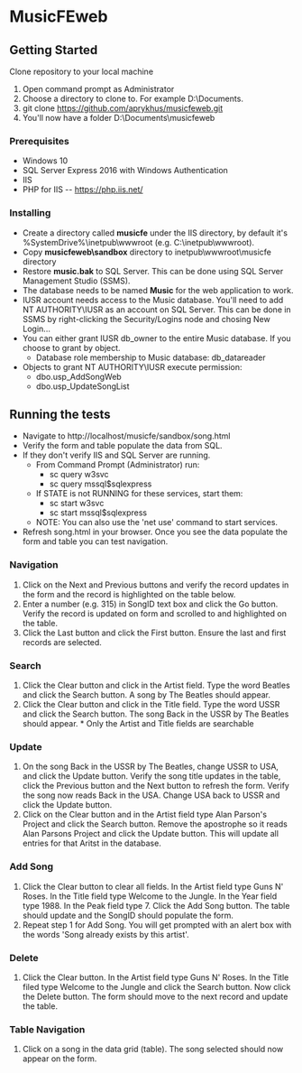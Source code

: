 # MusicFEweb
## Getting Started
Clone repository to your local machine
1. Open command prompt as Administrator
2. Choose a directory to clone to. For example D:\Documents.
3. git clone https://github.com/aprykhus/musicfeweb.git
4. You'll now have a folder D:\Documents\musicfeweb

### Prerequisites
* Windows 10
* SQL Server Express 2016 with Windows Authentication
* IIS
* PHP for IIS -- https://php.iis.net/

### Installing
* Create a directory called **musicfe** under the IIS directory, by default it's %SystemDrive%\inetpub\wwwroot (e.g. C:\inetpub\wwwroot).
* Copy **musicfeweb\sandbox** directory to inetpub\wwwroot\musicfe directory
* Restore **music.bak** to SQL Server. This can be done using SQL Server Management Studio (SSMS).
* The database needs to be named **Music** for the web application to work.
* IUSR account needs access to the Music database. You'll need to add NT AUTHORITY\IUSR as an account on SQL Server. This can be done in SSMS by right-clicking the Security/Logins node and chosing New Login...
* You can either grant IUSR db_owner to the entire Music database. If you choose to grant by object.
    * Database role membership to Music database: db_datareader
* Objects to grant NT AUTHORITY\IUSR execute permission:
    * dbo.usp_AddSongWeb
    * dbo.usp_UpdateSongList

## Running the tests
* Navigate to http://localhost/musicfe/sandbox/song.html
* Verify the form and table populate the data from SQL.
* If they don't verify IIS and SQL Server are running.
    * From Command Prompt (Administrator) run:
        * sc query w3svc 
        * sc query mssql$sqlexpress 
    * If STATE is not RUNNING for these services, start them:
        * sc start w3svc
        * sc start mssql$sqlexpress
    * NOTE: You can also use the 'net use' command to start services.
* Refresh song.html in your browser. Once you see the data populate the form and table you can test navigation.

### Navigation
1. Click on the Next and Previous buttons and verify the record updates in the form and the record is highlighted on the table below.
2. Enter a number (e.g. 315) in SongID text box and click the Go button. Verify the record is updated on form and scrolled to and highlighted on the table.
3. Click the Last button and click the First button. Ensure the last and first records are selected.

### Search
1. Click the Clear button and click in the Artist field. Type the word Beatles and click the Search button. A song by The Beatles should appear.
2. Click the Clear button and click in the Title field. Type the word USSR and click the Search button. The song Back in the USSR by The Beatles should appear.
\* Only the Artist and Title fields are searchable

### Update
1. On the song Back in the USSR by The Beatles, change USSR to USA, and click the Update button. Verify the song title updates in the table, click the Previous button and the Next button to refresh the form. Verify the song now reads Back in the USA. Change USA back to USSR and click the Update button.
2. Click on the Clear button and in the Artist field type Alan Parson's Project and click the Search button. Remove the apostrophe so it reads Alan Parsons Project and click the Update button. This will update all entries for that Aritst in the database.

### Add Song
1. Click the Clear button to clear all fields. In the Artist field type Guns N' Roses. In the Title field type Welcome to the Jungle. In the Year field type 1988. In the Peak field type 7. Click the Add Song button. The table should update and the SongID should populate the form.
2. Repeat step 1 for Add Song. You will get prompted with an alert box with the words 'Song already exists by this artist'.

### Delete
1. Click the Clear button. In the Artist field type Guns N' Roses. In the Title filed type Welcome to the Jungle and click the Search button. Now click the Delete button. The form should move to the next record and update the table.

### Table Navigation
1. Click on a song in the data grid (table). The song selected should now appear on the form.